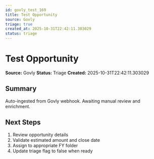 ```yaml
---
id: govly_test_169
title: Test Opportunity
source: Govly
triage: true
created_at: 2025-10-31T22:42:11.303029
status: triage
---
```


# Test Opportunity

**Source:** Govly
**Status:** Triage
**Created:** 2025-10-31T22:42:11.303029

## Summary

Auto-ingested from Govly webhook. Awaiting manual review and enrichment.

## Next Steps

1. Review opportunity details
2. Validate estimated amount and close date
3. Assign to appropriate FY folder
4. Update triage flag to false when ready
